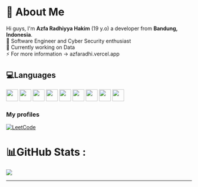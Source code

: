 
<!--
**azfaradhi/azfaradhi** is a ✨ _special_ ✨ repository because its `README.md` (this file) appears on your GitHub profile.

Here are some ideas to get you started:

- 🔭 I’m currently working on ...
- 🌱 I’m currently learning ...
- 👯 I’m looking to collaborate on ...
- 🤔 I’m looking for help with ...
- 💬 Ask me about ...
- 📫 How to reach me: ...
- 😄 Pronouns: ...
- ⚡ Fun fact: ...
-->
# 💫 About Me
Hi guys, I'm **Azfa Radhiyya Hakim** (19 y.o) a developer from **Bandung, Indonesia**.<br>
🌱 Software Engineer and Cyber Security enthusiast<br>
🔭 Currently working on Data <br>
⚡ For more information -> azfaradhi.vercel.app

## 💻Languages
<div align="left">
  <img src="https://cdn.jsdelivr.net/gh/devicons/devicon@develop/icons/c/c-original.svg" width="32" />
  <img src="https://cdn.jsdelivr.net/gh/devicons/devicon@develop/icons/cplusplus/cplusplus-original.svg" width="32" />
  <img src="https://cdn.jsdelivr.net/gh/devicons/devicon@develop/icons/csharp/csharp-original.svg" width="32" />
  <img src="https://cdn.jsdelivr.net/gh/devicons/devicon@develop/icons/java/java-original.svg" width="32" />
  <img src="https://cdn.jsdelivr.net/gh/devicons/devicon@develop/icons/javascript/javascript-original.svg" width="32" />
  <img src="https://cdn.jsdelivr.net/gh/devicons/devicon@develop/icons/typescript/typescript-original.svg" width="32" />
  <img src="https://cdn.jsdelivr.net/gh/devicons/devicon@develop/icons/python/python-original.svg" width="32" />
  <img src="https://cdn.jsdelivr.net/gh/devicons/devicon@develop/icons/go/go-original.svg" width="32" />
  <img src="https://cdn.jsdelivr.net/gh/devicons/devicon@develop/icons/prolog/prolog-original.svg" width="32" />
</div>



<h3>My profiles</h3>

[![LeetCode](https://img.shields.io/badge/LeetCode-000000?style=for-the-badge&logo=LeetCode&logoColor=#d16c06)](https://leetcode.com/u/rradskii/)

# 📊GitHub Stats :
<!--[](https://github-readme-stats.vercel.app/api?username=azfaradhi&theme=tokyonight&hide_border=true&include_all_commits=true&count_private=true)<br/>
![](https://github-readme-streak-stats.herokuapp.com/?user=azfaradhi&theme=tokyonight&hide_border=true)<br/>-->
![](https://github-readme-stats.vercel.app/api/top-langs/?username=azfaradhi&theme=tokyonight&hide_border=true&include_all_commits=true&count_private=true&layout=compact)


---
<!--[![](https://visitcount.itsvg.in/api?id=azfaradhi&icon=0&color=0)](https://visitcount.itsvg.in)-->
